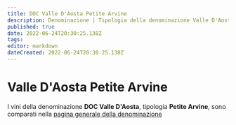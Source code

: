 ```yaml
---
title: DOC Valle D'Aosta Petite Arvine
description: Denominazione | Tipologia della denominazione Valle D'Aosta
published: true
date: 2022-06-24T20:30:25.138Z
tags: 
editor: markdown
dateCreated: 2022-06-24T20:30:25.138Z
---
```


# Valle D'Aosta Petite Arvine
I vini della denominazione **DOC Valle D'Aosta**, tipologia **Petite Arvine**, sono comparati nella [pagina generale della denominazione](/denominazioni/Italia/Valle-D-Aosta/DOC-Valle-D-Aosta)